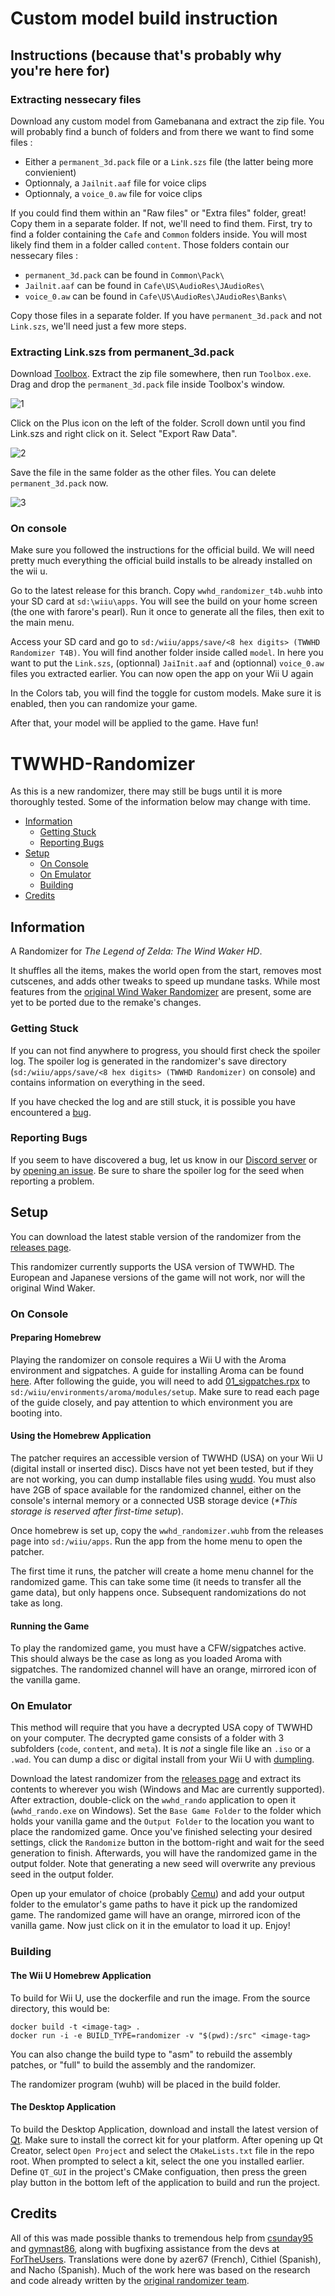 # Custom model build instruction
## Instructions (because that's probably why you're here for)
### Extracting nessecary files
Download any custom model from Gamebanana and extract the zip file. You will probably find a bunch of folders and from there we want to find some files : 
- Either a `permanent_3d.pack` file or a `Link.szs` file (the latter being more convienient)
- Optionnaly, a `Jailnit.aaf` file for voice clips
- Optionnaly, a `voice_0.aw` file for voice clips

If you could find them within an "Raw files" or "Extra files" folder, great! Copy them in a separate folder. 
If not, we'll need to find them. First, try to find a folder containing the `Cafe` and `Common` folders inside. You will most likely find them in a folder called `content`. Those folders contain our nessecary files : 
- `permanent_3d.pack` can be found in `Common\Pack\`
- `Jailnit.aaf` can be found in `Cafe\US\AudioRes\JAudioRes\`
- `voice_0.aw` can be found in `Cafe\US\AudioRes\JAudioRes\Banks\`

Copy those files in a separate folder. If you have `permanent_3d.pack` and not `Link.szs`, we'll need just a few more steps.

### Extracting Link.szs from permanent_3d.pack
Download [Toolbox](https://github.com/KillzXGaming/Switch-Toolbox/releases/tag/Final). Extract the zip file somewhere, then run `Toolbox.exe`. Drag and drop the `permanent_3d.pack` file inside Toolbox's window.

![1](https://imgur.com/LcQGo0k)

Click on the Plus icon on the left of the folder. Scroll down until you find Link.szs and right click on it. Select "Export Raw Data".

![2](https://imgur.com/pISwYHr)

Save the file in the same folder as the other files. You can delete `permanent_3d.pack` now.

![3](https://imgur.com/pISwYHr)

### On console 
Make sure you followed the instructions for the official build. We will need pretty much everything the official build installs to be already installed on the wii u.

Go to the latest release for this branch. Copy `wwhd_randomizer_t4b.wuhb` into your SD card at `sd:\wiiu\apps`. You will see the build on your home screen (the one with farore's pearl). Run it once to generate all the files, then exit to the main menu.

Access your SD card and go to `sd:/wiiu/apps/save/<8 hex digits> (TWWHD Randomizer T4B)`. You will find another folder inside called `model`. In here you want to put the `Link.szs`, (optionnal) `JaiInit.aaf` and (optionnal) `voice_0.aw` files you extracted earlier. You can now open the app on your Wii U again

In the Colors tab, you will find the toggle for custom models. Make sure it is enabled, then you can randomize your game.

After that, your model will be applied to the game. Have fun!





# TWWHD-Randomizer
As this is a new randomizer, there may still be bugs until it is more thoroughly tested. Some of the information below may change with time.

* [Information](#Information)
  * [Getting Stuck](#Getting-Stuck)
  * [Reporting Bugs](#Reporting-Bugs)
* [Setup](#Setup)
  * [On Console](#On-Console)
  * [On Emulator](#On-Emulator)
  * [Building](#Building)
* [Credits](#Credits)

## Information
A Randomizer for *The Legend of Zelda: The Wind Waker HD*.

It shuffles all the items, makes the world open from the start, removes most cutscenes, and adds other tweaks to speed up mundane tasks. While most features from the [original Wind Waker Randomizer](https://github.com/LagoLunatic/wwrando) are present, some are yet to be ported due to the remake's changes.

### Getting Stuck
If you can not find anywhere to progress, you should first check the spoiler log. The spoiler log is generated in the randomizer's save directory (`sd:/wiiu/apps/save/<8 hex digits> (TWWHD Randomizer)` on console) and contains information on everything in the seed.

If you have checked the log and are still stuck, it is possible you have encountered a [bug](#Reporting-Bugs).

### Reporting Bugs
If you seem to have discovered a bug, let us know in our [Discord server](https://discord.gg/wPvdQ2Krrm) or by [opening an issue](https://github.com/SuperDude88/TWWHD-Randomizer/issues). Be sure to share the spoiler log for the seed when reporting a problem.

## Setup
You can download the latest stable version of the randomizer from the [releases page](https://github.com/SuperDude88/TWWHD-Randomizer/releases). 

This randomizer currently supports the USA version of TWWHD. The European and Japanese versions of the game will not work, nor will the original Wind Waker.

### On Console
#### Preparing Homebrew
Playing the randomizer on console requires a Wii U with the Aroma environment and sigpatches. A guide for installing Aroma can be found [here](https://wiiu.hacks.guide). After following the guide, you will need to add [01_sigpatches.rpx](https://github.com/marco-calautti/SigpatchesModuleWiiU/releases) to `sd:/wiiu/environments/aroma/modules/setup`. Make sure to read each page of the guide closely, and pay attention to which environment you are booting into.

#### Using the Homebrew Application
The patcher requires an accessible version of TWWHD (USA) on your Wii U (digital install or inserted disc). Discs have not yet been tested, but if they are not working, you can dump installable files using [wudd](https://github.com/wiiu-env/wudd). You must also have 2GB of space available for the randomized channel, either on the console's internal memory or a connected USB storage device (*\*This storage is reserved after first-time setup*).

Once homebrew is set up, copy the `wwhd_randomizer.wuhb` from the releases page into `sd:/wiiu/apps`. Run the app from the home menu to open the patcher.

The first time it runs, the patcher will create a home menu channel for the randomized game. This can take some time (it needs to transfer all the game data), but only happens once. Subsequent randomizations do not take as long.

#### Running the Game
To play the randomized game, you must have a CFW/sigpatches active. This should always be the case as long as you loaded Aroma with sigpatches. The randomized channel will have an orange, mirrored icon of the vanilla game.

### On Emulator
This method will require that you have a decrypted USA copy of TWWHD on your computer. The decrypted game consists of a folder with 3 subfolders (`code`, `content`, and `meta`). It is *not* a single file like an `.iso` or a `.wad`. You can dump a disc or digital install from your Wii U with [dumpling](https://cemu.cfw.guide/using-dumpling.html).

Download the latest randomizer from the [releases page](https://github.com/SuperDude88/TWWHD-Randomizer/releases) and extract its contents to wherever you wish (Windows and Mac are currently supported). After extraction, double-click on the `wwhd_rando` application to open it (`wwhd_rando.exe` on Windows). Set the `Base Game Folder` to the folder which holds your vanilla game and the `Output Folder` to the location you want to place the randomized game. Once you've finished selecting your desired settings, click the `Randomize` button in the bottom-right and wait for the seed generation to finish. Afterwards, you will have the randomized game in the output folder. Note that generating a new seed will overwrite any previous seed in the output folder.

Open up your emulator of choice (probably [Cemu](https://github.com/cemu-project/Cemu)) and add your output folder to the emulator's game paths to have it pick up the randomized game. The randomized game will have an orange, mirrored icon of the vanilla game. Now just click on it in the emulator to load it up. Enjoy!

### Building
#### The Wii U Homebrew Application
To build for Wii U, use the dockerfile and run the image.
From the source directory, this would be:

```
docker build -t <image-tag> .
docker run -i -e BUILD_TYPE=randomizer -v "$(pwd):/src" <image-tag>
```

You can also change the build type to "asm" to rebuild the assembly patches, or "full" to build the assembly and the randomizer.

The randomizer program (wuhb) will be placed in the build folder.

#### The Desktop Application
To build the Desktop Application, download and install the latest version of [Qt](https://www.qt.io/download-qt-installer-oss). Make sure to install the correct kit for your platform. After opening up Qt Creator, select `Open Project` and select the `CMakeLists.txt` file in the repo root. When prompted to select a kit, select the one you installed earlier. Define `QT_GUI` in the project's CMake configuation, then press the green play button in the bottom left of the application to build and run the project.

## Credits
All of this was made possible thanks to tremendous help from [csunday95](https://github.com/csunday95) and [gymnast86](https://github.com/gymnast86), along with bugfixing assistance from the devs at [ForTheUsers](https://fortheusers.org/). Translations were done by azer67 (French), Cithiel (Spanish), and Nacho (Spanish). Much of the work here was based on the research and code already written by the [original randomizer team](https://github.com/LagoLunatic/wwrando#credits).
